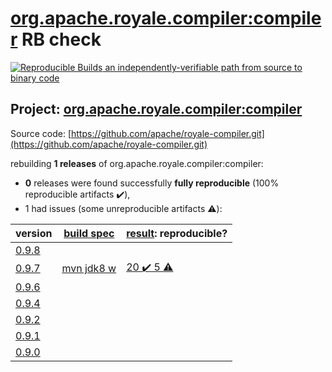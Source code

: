 [org.apache.royale.compiler:compiler](https://search.maven.org/artifact/org.apache.royale.compiler/compiler/) RB check
=======

[![Reproducible Builds](https://reproducible-builds.org/images/logos/rb.svg) an independently-verifiable path from source to binary code](https://reproducible-builds.org/)

## Project: [org.apache.royale.compiler:compiler](https://search.maven.org/artifact/org.apache.royale.compiler/compiler/)

Source code: [https://github.com/apache/royale-compiler.git](https://github.com/apache/royale-compiler.git)

rebuilding **1 releases** of org.apache.royale.compiler:compiler:
- **0** releases were found successfully **fully reproducible** (100% reproducible artifacts :heavy_check_mark:),
- 1 had issues (some unreproducible artifacts :warning:):

| version | [build spec](BUILDSPEC.md) | [result](https://reproducible-builds.org/docs/jvm/): reproducible? |
| -- | --------- | ------ |
| [0.9.8](https://search.maven.org/artifact/org.apache.plc4x/plc4x-parent/0.9.8/pom) | | |
| [0.9.7](https://search.maven.org/artifact/org.apache.royale.compiler/compiler/0.9.7/pom) | [mvn jdk8 w](royale-compiler-0.9.7.buildspec) | [20 :heavy_check_mark:  5 :warning:](royale-maven-plugin-0.9.7.buildcompare) |
| [0.9.6](https://search.maven.org/artifact/org.apache.royale.compiler/compiler/0.9.6/pom) | | |
| [0.9.4](https://search.maven.org/artifact/org.apache.royale.compiler/compiler/0.9.4/pom) | | |
| [0.9.2](https://search.maven.org/artifact/org.apache.royale.compiler/compiler/0.9.2/pom) | | |
| [0.9.1](https://search.maven.org/artifact/org.apache.royale.compiler/compiler/0.9.1/pom) | | |
| [0.9.0](https://search.maven.org/artifact/org.apache.royale.compiler/compiler/0.9.0/pom) | | |
